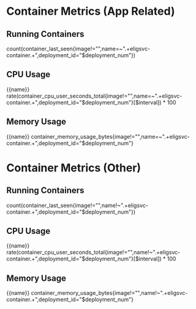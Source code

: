 # Container Metrics (App Related)

## Running Containers
count(container_last_seen{image!="",name=~".+eligsvc-container.+",deployment_id="$deployment_num"})

## CPU Usage
{{name}}
rate(container_cpu_user_seconds_total{image!="",name=~".+eligsvc-container.+",deployment_id="$deployment_num"}[$interval]) * 100

## Memory Usage
{{name}}
container_memory_usage_bytes{image!="",name=~".+eligsvc-container.+",deployment_id="$deployment_num"}

# Container Metrics (Other)

## Running Containers
count(container_last_seen{image!="",name!~".+eligsvc-container.+",deployment_id="$deployment_num"})

## CPU Usage
{{name}}
rate(container_cpu_user_seconds_total{image!="",name!~".+eligsvc-container.+",deployment_id="$deployment_num"}[$interval]) * 100

## Memory Usage
{{name}}
container_memory_usage_bytes{image!="",name!~".+eligsvc-container.+",deployment_id="$deployment_num"}
